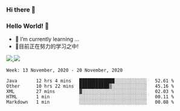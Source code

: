 ### Hi there 👋
### Hello World! 🙌

- 🌱 I’m currently learning ...
- 📖目前正在努力的学习之中!

<a href="https://github.com/anuraghazra/github-readme-stats">
  <img src="https://github-readme-stats.vercel.app/api?username=keyboardWithDream&show_icons=true&repo=github-readme-stats" />
</a>
<a href="https://github.com/anuraghazra/convoychat">
  <img src="https://github-readme-stats.vercel.app/api/top-langs/?username=keyboardWithDream&layout=compact&repo=convoychat" />
</a>



<!--START_SECTION:waka-->
```text
Week: 13 November, 2020 - 20 November, 2020

Java       12 hrs 4 mins   █████████████░░░░░░░░░░░░   52.61 % 
Other      10 hrs 22 mins  ███████████▒░░░░░░░░░░░░░   45.16 % 
XML        27 mins         ▓░░░░░░░░░░░░░░░░░░░░░░░░   02.03 % 
HTML       1 min           ░░░░░░░░░░░░░░░░░░░░░░░░░   00.11 % 
Markdown   1 min           ░░░░░░░░░░░░░░░░░░░░░░░░░   00.08 % 
```
<!--END_SECTION:waka-->
